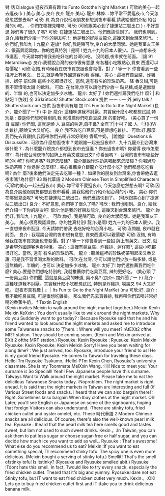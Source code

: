 對 話 Dialogue
逛夜市真有趣
Its Funto Gotothe Night Miarket
( 可欣約美心一起去逛夜市 )
美心
美心
良介
良介
龍介
美/心
龍介
林條:
: 妳平常不愛逛夜市,今天怎麼忽然想去啊?
可欣:
員 為良介說他跟朋友都想到夜市看看,請我給他們介紹
紹台灣的小吃。
. 你們在哪裡見曙哆,
可欣:
(可欣跟美心到了捷運站二號出口 )
: 不好意思,妳們等了很久了嗎?
可欣:
在捷運站二號出口。他們應該快到了。
我們也剛到。良介,給我們介紹一下你的朋友吧 !
: 他是我的好朋友龍介,這幾天到台灣來旅行。
: 妳們好,我叫九十九龍介
避旗*
你好,我是陳可欣,良介的大學同學。她是我室友王美
2
: 很高興認識你。你的姓真特別 !
是啊 ! 姓九十九的日本人很少。我一直想來夜市逛逛 ,
今天請妳們帶我去吃好吃的台灣小吃。
沒問題,夜市就在前面。
|讓
91
Metardiiaw必
良介:我聽說台灣的夜市很有意思,有各種小吃跟點心,買東
西還可以殺價呢 !
可欣:沒錯,有時候我在夜市買衣服也會殺價。對了 ! 等一下
你會看到一些招牌上有英文、
日文,就是希望外國遊客也看
得懂。
美心 : 這裡有自豆腐、炸雞排、蚵仔
前位陳 這些小吃都很好吃 ,
當然,還有有名的珍珠奶茶。
降
香又甜,可是我不習慣喝太甜
的飲料。
可欣: 在台灣,你可以請他們少放一
點兒糖,或是選無糖的、半糖
的,也可以決定加多少冰塊。
龍介: 太好了 ! 妳們還推薦我們吃什
麼?
|                         和點妃
1
仿效]
全 3S1aStocK/ Shutter
Stock.cotm 提供             一一            ~一
外 jelly talk / Shutterstock.com 提供
逛夜市真有趣  加
It's Fun to Go to the Night Market
(良介、龍介聞了一下)         中   計
龍介: 這種味道我不討厭。其實我什麼小吃都想試試,特別是
: 要是你們想吃特別的,我
就推薦你們吃自豆腐,辣
的更好吃。 (美心買了一份自
豆腐) 你們聞, 這就是頒  人
豆腐的味道,自不鼻?  全有了|十村
7    國          人
「|f{i(tW
炸雞排,聽說又大又好吃。
良介:我不敢吃自豆腐,可是很想吃雞排。
可欣:好,那麼我們先去買雞排,我再帶你們去喝非常好喝的
香蕉牛奶。
|說詭計
Questions & Discussi0n
. 可欣為什麼想逛夜市 ? 她跟誰一起去逛夜市?
. 九十九龍介到台灣來做什麼 ?
. 為什麼龍介跟良介都想到夜市去逛逛 ? 你去過夜市嗎? 你覺得
夜市怎麼樟?
. 為什麼台灣夜市的招牌上有英文或是日文? 你看過嗎 ?
. 台灣的夜市有哪些好吃的小吃? 你吃過嗎? 味道怎麼樣?
. 龍介聽說珍珠奶茶喝起來怎麼樟 ? 你喝過珍珠奶茶嗎 ? 你覺得
怎麼樣?
. 美心推薦良介跟龍介吃什麼小吃? 他們都想吃吃看嗎? 為什
麼?後來他們決定先去吃哪一種 ?
. 如果你的朋友到台灣來,你會帶他去逛夜市嗎?為什麼?
93
          時代華語      2
Modern Chinese
                  Text in Simplifiled Characters
(可欣約美心一起去逛夜市)
美心:妳平常不愛逛夜市, 今天怎麼忽然想去啊?
可欣:因為良介說他跟朋友都想到夜市看看, 請我給他們介紹介紹台灣的小
吃。
美心:你們在哪里見面呢?
可欣;在捷運站二號出口。他們應該快到了。
(可欣跟美心到了捷運站二號出口)
良介 : 不好意思, 妳們等了很久了嗎?
可欣 : 我們也剛到。良介, 給我們介紹一下你的朋友吧!
恨介:他是我的好朋友龍介, 這幾天到台灣來旅行。
龍介:妳們好, 我叫九十九龍介,。
可欣:你好, 我是陳可欣, 良介的大學同學。她是我室友王美心。
美心:很高興認識你。你的姓真特別!
龍介:是啊! 姓九十九的日本人很少。我一直想來夜市逛逛, 今天請妳們帶我
去吃好吃的台灣小吃。
可欣:沒問題, 夜市就在前面。
良介 : 我噁說台灣的夜市很有意思, 買東西還可以親價呢!
可欣:沒錯, 有時候我在夜市買衣服也會殺價。對了! 等一下你會看到一些招
牌上有英文、日文, 就是希望外國游客也看得懂。
美心 : 這裡有臭豆腐、炸雞排、蚵仔煎*, 這些小吃都很好吃。當然, 還有
有名的珍珠奶茶。
龍介 : 聽說這裡的珍珠奶茶喝起來又香又甜, 可是我不習慣喝太甜的飲料。
可欣:在台灣, 你可以請他們少放一點多糖, 或是選無糖的、半糖的, 也可以
決定加多少冰塊。
龍介:太好了! 妳們還推薦我們吃什麼?
美心:要是你們想吃特別的, 我就推薦你們吃臭豆腐, 辣的更好吃。 (美心頭
了一份臭豆腐) 你們聞, 這就是臭豆腐的味道, 臭不臭?
(良介s 闊外聞了一下)
龍介 : 這種味道我不討厭。其實我什麼小吃都想試試, 特別是炸雞排, 噁說又
94               大又好吃。
逛夜市真有趣 | 』 |
Its Fun to Go to the Night MarKet (mu
可欣:好,
良介 : 我不敢吃臭豆腐, 可是很想吃雞排。
那么我們先去買雞排, 我再帶你們去喝非常好喝的香蕉牛奶。
f Textin English \
(Kexin invites Meixin to walk around the night market together.)
Meixin
Kexln
Meixin
KeXxin
: You don't usually like to walk around the night markets. Why do you
Suddenly want to go today?
: Because Ryosuke said that he and his friend wanted to look around the
night markets and asked me to introduce some Taiwanese snacks to
了hem.
: Where will you meet?
:AtEXit2 ofthe MRT station. They should be coming soom.
(Kexin and Meixin arrived at EXit 2 ofthe MRT station.)
Ryosuke:
Kexin
Ryosuke :
Ryusuke:
Kexin
Meixin
Ryusuke:
Kexin
Ryosuke:
Kexin
Melxin
Sorry! Have you been waiting for along time?
: We just arrived, too. Ryosuke, introduce your friend to us!
He is my good friend Ryusuke. He comes to Taiwan for traveling these
days.
Hellol Tm Ryusuke Tsukumo.
:Hellol PTm Kexin Chen, Ryosuke”s university classmate. She is my
Toommate MeiXxin Wang.
:Hi! Nice to meet you! Your surname is So Speciall!
Yeah! Few Japanese people have this surname. Talways Want to Walk
around the night market. Please take me to eat the delicilous Taiwanese
Snacks today.
:Noproblem. The night market is right ahead.
It is said that the night markets in Taiwan are interesting and full 0f
Various Street foods and snacks. I heard that we can also bargain there!
: Right. Sometimes Ialso bargain When Ibuy clothes at the night market.
Oh! Later, you'll see English or Japanese on some of the signboards,
hoping that forelgn Visitors can also understand.
:There are stinky tofu, fried chicken cutlet and oyster omelet, etc. These
時代華語             2
Modern Chinese
snacks are all delicious. Of course, there”s also the well-known pearl
milk tea.
Ryusuke : Iheard that the pearl milk tea here smells good and tastes sweet, but Iam
not used to such sweet drinks.
Kexin 。:In Taiwan, you can ask them to put less sugar or choose sugar-free or
half sugar, and you can decide how much ice you want to add as welL.
Ryusuke : That's awesome! What else do you recommend us to eat?
Meixin :If you want to eat something special, Tll recommend stinky tofu. The
spicy one is even more delicious. (Meixin bought a serving of stinky
tofu.) Smellit! That's the smell ofstinky tofu! Is itstinky?
(Ryosuke and Ryusuke smelled abit.)
Ryusuke :Tdont hate this smell. In fact, Twould like to try every snack, especially
the fried chicken cutlet. Theard that it's big and yummy.
Ryosuke:Idare not eat Stinky tofu, but IT want to eat fried chicken cutlet very
much.
Kexin 。:OK! Lets go to buy fried chicken cutlet first and IT tfake you to drink
delicious banana milk.
